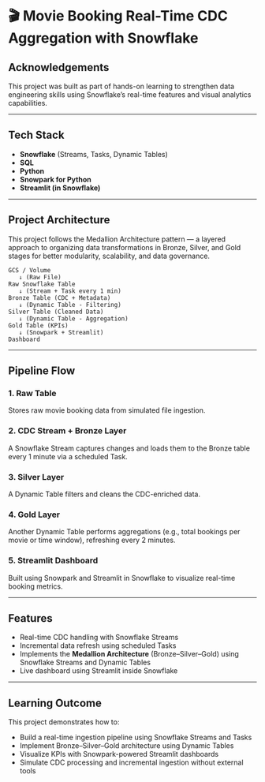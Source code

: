 # 🎬 Movie Booking Real-Time CDC Aggregation with Snowflake

##  Acknowledgements
This project was built as part of hands-on learning to strengthen data engineering skills using Snowflake’s real-time features and visual analytics capabilities.

---

## Tech Stack

- **Snowflake** (Streams, Tasks, Dynamic Tables)
- **SQL**
- **Python**
- **Snowpark for Python**
- **Streamlit (in Snowflake)**

---

## Project Architecture
This project follows the Medallion Architecture pattern — a layered approach to organizing data transformations in Bronze, Silver, and Gold stages for better modularity, scalability, and data governance.
```plaintext
GCS / Volume
   ↓ (Raw File)
Raw Snowflake Table
   ↓ (Stream + Task every 1 min)
Bronze Table (CDC + Metadata)
   ↓ (Dynamic Table - Filtering)
Silver Table (Cleaned Data)
   ↓ (Dynamic Table - Aggregation)
Gold Table (KPIs)
   ↓ (Snowpark + Streamlit)
Dashboard
```
---

## Pipeline Flow
### 1. Raw Table
Stores raw movie booking data from simulated file ingestion.
### 2. CDC Stream + Bronze Layer
A Snowflake Stream captures changes and loads them to the Bronze table every 1 minute via a scheduled Task.
### 3. Silver Layer
A Dynamic Table filters and cleans the CDC-enriched data.
### 4. Gold Layer
Another Dynamic Table performs aggregations (e.g., total bookings per movie or time window), refreshing every 2 minutes.
### 5. Streamlit Dashboard
Built using Snowpark and Streamlit in Snowflake to visualize real-time booking metrics.

---

## Features
- Real-time CDC handling with Snowflake Streams
- Incremental data refresh using scheduled Tasks
- Implements the **Medallion Architecture** (Bronze–Silver–Gold) using Snowflake Streams and Dynamic Tables
- Live dashboard using Streamlit inside Snowflake

---

## Learning Outcome
This project demonstrates how to:
- Build a real-time ingestion pipeline using Snowflake Streams and Tasks
- Implement Bronze–Silver–Gold architecture using Dynamic Tables
- Visualize KPIs with Snowpark-powered Streamlit dashboards
- Simulate CDC processing and incremental ingestion without external tools

